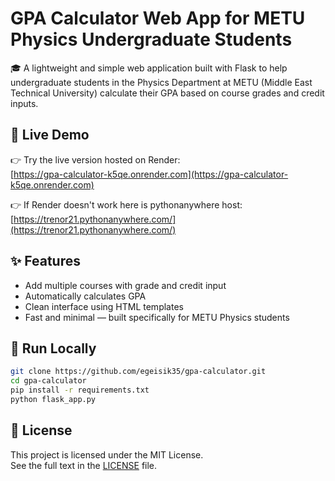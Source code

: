 # GPA Calculator Web App for METU Physics Undergraduate Students

🎓 A lightweight and simple web application built with Flask to help undergraduate students in the Physics Department at METU (Middle East Technical University) calculate their GPA based on course grades and credit inputs.

## 🔗 Live Demo

👉 Try the live version hosted on Render:  
[https://gpa-calculator-k5qe.onrender.com](https://gpa-calculator-k5qe.onrender.com)

👉 If Render doesn't work here is pythonanywhere host:
[https://trenor21.pythonanywhere.com/](https://trenor21.pythonanywhere.com/)

## ✨ Features

- Add multiple courses with grade and credit input  
- Automatically calculates GPA  
- Clean interface using HTML templates  
- Fast and minimal — built specifically for METU Physics students

## 🚀 Run Locally

```bash
git clone https://github.com/egeisik35/gpa-calculator.git
cd gpa-calculator
pip install -r requirements.txt
python flask_app.py
```

## 📄 License

This project is licensed under the MIT License.  
See the full text in the [LICENSE](LICENSE) file.

